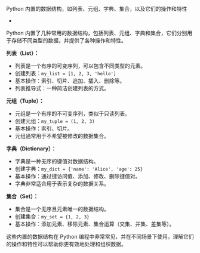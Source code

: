  Python 内置的数据结构，如列表、元组、字典、集合，以及它们的操作和特性

- 

Python 内置了几种常用的数据结构，包括列表、元组、字典和集合，它们分别用于存储不同类型的数据，并提供了各种操作和特性。

**列表（List）：**
- 列表是一个有序的可变序列，可以包含不同类型的元素。
- 创建列表：`my_list = [1, 2, 3, 'hello']`
- 基本操作：索引、切片、追加、插入、删除等。
- 列表推导式：一种简洁创建列表的方式。

**元组（Tuple）：**
- 元组是一个有序的不可变序列，类似于只读列表。
- 创建元组：`my_tuple = (1, 2, 3)`
- 基本操作：索引、切片。
- 元组通常用于不希望被修改的数据集合。

**字典（Dictionary）：**
- 字典是一种无序的键值对数据结构。
- 创建字典：`my_dict = {'name': 'Alice', 'age': 25}`
- 基本操作：通过键访问值、添加、修改、删除键值对。
- 字典非常适合用于表示复杂的数据关系。

**集合（Set）：**
- 集合是一个无序且元素唯一的数据结构。
- 创建集合：`my_set = {1, 2, 3}`
- 基本操作：添加元素、移除元素、集合运算（交集、并集、差集等）。

这些内置的数据结构在 Python 编程中非常常见，并在不同场景下使用。理解它们的操作和特性可以帮助你更有效地处理和组织数据。